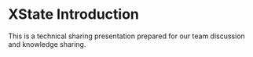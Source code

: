 # XState Introduction

This is a technical sharing presentation prepared for our team discussion and knowledge sharing.